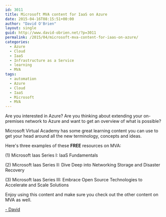 ```yaml
---
id: 3011
title: Microsoft MVA content for IaaS on Azure
date: 2015-04-16T08:15:51+00:00
author: "David O'Brien"
layout: single
guid: http://www.david-obrien.net/?p=3011
permalink: /2015/04/microsoft-mva-content-for-iaas-on-azure/
categories:
  - Azure
  - Cloud
  - IaaS
  - Infrastructure as a Service
  - learning
  - MVA
tags:
  - automation
  - Azure
  - Cloud
  - IaaS
  - Microsoft
  - MVA
---
```

Are you interested in Azure? Are you thinking about extending your on-premises network to Azure and want to get an overview of what is possible?

Microsoft Virtual Academy has some great learning content you can use to get your head around all the new terminology, concepts and ideas.

Here's three examples of these **FREE** resources on MVA:

(1)   Microsoft Iaas Series I: IaaS Fundamentals

(2)   Microsoft Iaas Series II:  Dive Deep into Networking Storage and Disaster Recovery

(3)   Microsoft Iaas Series III:  Embrace Open Source Technologies to Accelerate and Scale Solutions

Enjoy using this content and make sure you check out the other content on MVA as well.

[- David](http://www.twitter.com/david_obrien)
